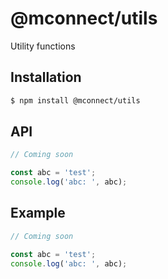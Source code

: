 # @mconnect/utils

Utility functions

## Installation

```sh
$ npm install @mconnect/utils
```

## API

```js
// Coming soon

const abc = 'test';
console.log('abc: ', abc);

```

## Example

```js
// Coming soon

const abc = 'test';
console.log('abc: ', abc);

```